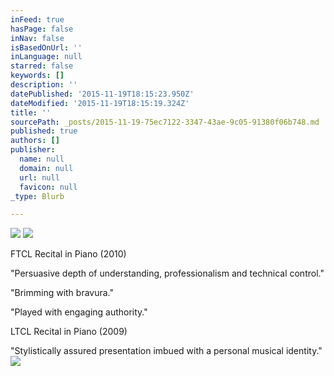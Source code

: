 ```yaml
---
inFeed: true
hasPage: false
inNav: false
isBasedOnUrl: ''
inLanguage: null
starred: false
keywords: []
description: ''
datePublished: '2015-11-19T18:15:23.950Z'
dateModified: '2015-11-19T18:15:19.324Z'
title: ''
sourcePath: _posts/2015-11-19-75ec7122-3347-43ae-9c05-91380f06b748.md
published: true
authors: []
publisher:
  name: null
  domain: null
  url: null
  favicon: null
_type: Blurb

---
```

![](https://the-grid-user-content.s3-us-west-2.amazonaws.com/e7714b4c-397f-4adb-9b7e-391e23b14e03.png)
![](https://the-grid-user-content.s3-us-west-2.amazonaws.com/1ca5e4d1-f3dc-465c-9dc8-f4e5840511d8.jpg)

FTCL Recital in Piano (2010)

"Persuasive depth of understanding, professionalism and technical control."

"Brimming with bravura."

"Played with engaging authority."

LTCL Recital in Piano (2009)

"Stylistically assured presentation imbued with a personal musical identity."
![](https://the-grid-user-content.s3-us-west-2.amazonaws.com/f054fe2b-1c89-4749-859a-d9fd33952429.gif)